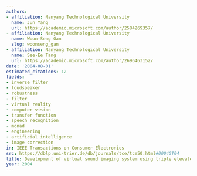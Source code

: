 ```yaml
---
authors:
- affiliation: Nanyang Technological University
  name: Jun Yang
  url: https://academic.microsoft.com/author/2584269357/
- affiliation: Nanyang Technological University
  name: Woon-Seng Gan
  slug: woonseng_gan
- affiliation: Nanyang Technological University
  name: See-Ee Tang
  url: https://academic.microsoft.com/author/2696463152/
date: '2004-08-01'
estimated_citations: 12
fields:
- inverse filter
- loudspeaker
- robustness
- filter
- virtual reality
- computer vision
- transfer function
- speech recognition
- monad
- engineering
- artificial intelligence
- image correction
in: IEEE Transactions on Consumer Electronics
src: https://dblp.uni-trier.de/db/journals/tce/tce50.html#0004GT04
title: Development of virtual sound imaging system using triple elevated speakers
year: 2004
---
```

